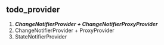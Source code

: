 ## todo_provider

1. ***ChangeNotifierProvider + ChangeNotifierProxyProvider***
2. ChangeNotifierProvider + ProxyProvider
3. StateNotifierProvider

